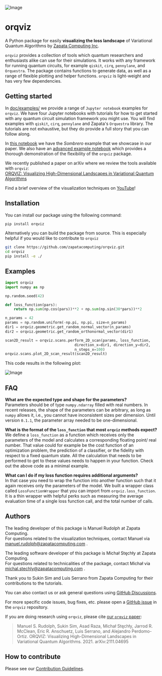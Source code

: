 ![Image](docs/orqviz_logo.png)

# orqviz

A Python package for easily **visualizing the loss landscape** of Variational Quantum Algorithms by [Zapata Computing Inc](https://www.zapatacomputing.com/).

`orqviz` provides a collection of tools which quantum researchers and enthusiasts alike can use for their simulations. It works with any framework for running quantum circuits, for example `qiskit`, `cirq`, `pennylane`, and `Orquestra`. The package contains functions to generate data, as well as a range of flexible plotting and helper functions. `orqviz` is light-weight and has very few dependencies.

## Getting started

In [doc/examples/](https://github.com/zapatacomputing/orqviz/tree/main/docs/examples) we provide a range of `Jupyter notebook` examples for `orqviz`. We have four Jupyter notebooks with tutorials for how to get started with any quantum circuit simulation framework you might use. You will find examples with `qiskit`, `cirq`, `pennylane` and Zapata's `Orquestra` library. The tutorials are not exhaustive, but they do provide a full story that you can follow along.

In [this notebook](https://github.com/zapatacomputing/orqviz/blob/main/docs/examples/sombrero.ipynb) we have the _Sombrero_ example that we showcase in our paper. We also have an [advanced example notebook](https://github.com/zapatacomputing/orqviz/blob/main/docs/examples/advanced_example_notebook.ipynb) which provides a thorough demonstration of the flexibility of the `orqviz` package.

We recently published a paper on arXiv where we review the tools available with `orqviz`:\
[ORQVIZ: Visualizing High-Dimensional Landscapes in Variational Quantum Algorithms](https://arxiv.org/abs/2111.04695)

Find a brief overview of the visualization techniques on [YouTube](https://www.youtube.com/watch?v=_3x4NI6PcH4)!

## Installation

You can install our package using the following command:

```bash
pip install orqviz
```

Alternatively you can build the package from source. This is especially helpful if you would like to contribute to `orqviz`

```bash
git clone https://github.com/zapatacomputing/orqviz.git
cd orqviz
pip install -e ./
```

## Examples

```python
import orqviz
import numpy as np

np.random.seed(42)

def loss_function(pars):
    return np.sum(np.cos(pars))**2 + np.sum(np.sin(30*pars))**2

n_params = 42
params = np.random.uniform(-np.pi, np.pi, size=n_params)
dir1 = orqviz.geometric.get_random_normal_vector(n_params)
dir2 = orqviz.geometric.get_random_orthonormal_vector(dir1)

scan2D_result = orqviz.scans.perform_2D_scan(params, loss_function,
                                direction_x=dir1, direction_y=dir2,
                                n_steps_x=100)
orqviz.scans.plot_2D_scan_result(scan2D_result)
```

This code results in the following plot:

![Image](docs/example_plot.png)

## FAQ

**What are the expected type and shape for the parameters?**\
Parameters should be of type `numpy.ndarray` filled with real numbers. In recent releases, the shape of the parameters can be arbitrary, as long as `numpy` allows it, i.e., you cannot have inconsistent sizes per dimension. Until version `0.1.1`, the parameter array needed to be one-dimensional.

**What is the format of the `loss_function` that most `orqviz` methods expect?**\
We define a `loss_function` as a function which receives only the parameters of the model and calculates a corresponding floating point/ real number. That value could for example be the cost function of an optimization problem, the prediction of a classifier, or the fidelity with respect to a fixed quantum state. All the calculation that needs to be performed to get to these values needs to happen in your function. Check out the above code as a minimal example.

**What can I do if my loss function requires additional arguments?**\
In that case you need to wrap the function into another function such that it again receives only the parameters of the model. We built a wrapper class called `LossFunctionWrapper` that you can import from `orqviz.loss_function`. It is a thin wrapper with helpful perks such as measuring the average evaluation time of a single loss function call, and the total number of calls.

## Authors

The leading developer of this package is Manuel Rudolph at Zapata Computing.\
For questions related to the visualization techniques, contact Manuel via manuel.rudolph@zapatacomputing.com .

The leading software developer of this package is Michał Stęchły at Zapata Computing.\
For questions related to technicalities of the package, contact Michał via michal.stechly@zapatacomputing.com .

Thank you to Sukin Sim and Luis Serrano from Zapata Computing for their contributions to the tutorials.

You can also contact us or ask general questions using [GitHub Discussions](https://github.com/zapatacomputing/orqviz/discussions).

For more specific code issues, bug fixes, etc. please open a [GitHub issue](https://github.com/zapatacomputing/orqviz/issues) in the `orqviz` repository.

If you are doing research using `orqviz`, please cite [our `orqviz` paper](https://arxiv.org/abs/2111.04695):

> Manuel S. Rudolph, Sukin Sim, Asad Raza, Michał Stęchły, Jarrod R. McClean, Eric R. Anschuetz, Luis Serrano, and Alejandro Perdomo-Ortiz. ORQVIZ: Visualizing High-Dimensional Landscapes in Variational Quantum Algorithms. 2021. arXiv:2111.04695

## How to contribute

Please see our [Contribution Guidelines](docs/CONTRIBUTING.md).
